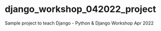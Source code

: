 # django_workshop_042022_project
Sample project to teach Django - Python &amp; Django Workshop Apr 2022
